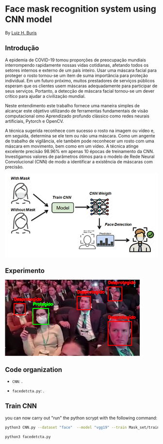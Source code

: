 # Face mask recognition system using CNN model

By [Luiz H. Buris](http://)

## Introdução

A epidemia de COVID-19 tomou proporções de preocupação mundiais interrompendo rapidamente nossas vidas cotidianas, afetando todos os setores internos e externo de um país inteiro. Usar uma máscara facial para proteger o rosto tornou-se um item de suma importância para proteção individual. Em um futuro próximo, muitos prestadores de serviços públicos esperam que os clientes usem máscaras adequadamente para participar de seus serviços. Portanto, a detecção de máscara facial tornou-se um dever crítico para ajudar a civilização mundial.

Neste entendimento este trabalho fornece uma maneira simples de alcançar este objetivo utilizando de ferramentas fundamentais de visão computacional omo Aprendizado profundo clássico como redes neurais artificiais, Pytorch e OpenCV.

A técnica sugerida reconhece com sucesso o rosto na imagem ou vídeo e, em seguida, determina se ele tem ou não uma máscara. Como um angente de trabalho de vigilância, ele também pode reconhecer um rosto com uma máscara em movimento, bem como em um vídeo. A técnica atinge excelente precisão 98.96% em apenas 10 épocas de treinamento da CNN. Investigamos valores de parâmetros ótimos para o modelo de Rede Neural Convolucional (CNN) de modo a identificar a existência de máscaras com precisão.

![](https://github.com/henriqueburis/Face-and-Mask-Detector-CNN/blob/main/fig/faceDetection.PNG)

## Experimento 

![](https://github.com/henriqueburis/Face-and-Mask-Detector-CNN/blob/main/fig/Capturar.PNG) 


## Code organization

- `CNN`: .


- `facedetcta.py`: .


## Train CNN 
you can now carry out "run" the python scrypt with the following command:

```sh
python3 CNN.py --dataset "face"  --model "vgg19" --train Mask_set/train --test Mask_set/test --n_classe 2 --input_size 32 --epoch 20

```


```sh
python3 facedetcta.py 

```
